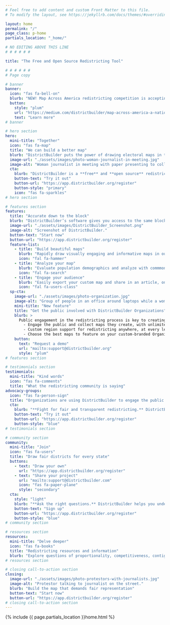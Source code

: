```yaml
---
# Feel free to add content and custom Front Matter to this file.
# To modify the layout, see https://jekyllrb.com/docs/themes/#overriding-theme-defaults

layout: home
permalink: "/"
page_class: p-home
partials_location: "_home/"

# NO EDITING ABOVE THIS LINE
# # # # # #

title: "The Free and Open Source Redistricting Tool"

# # # # # #
# Page copy

# banner
banner:
  icon: "fas fa-bell-on"
  blurb: "NEW! Map Across America redistricting competition is accepting submissions through October 31st"
  button:
    style: "plum"
    url: "https://medium.com/districtbuilder/map-across-america-a-national-redistricting-competition-6ad02d18826c"
    text: "Learn more"
# banner

# hero section
hero:
  mini-title: "Together"
  icon: "fas fa-map"
  title: "We can build a better map"
  blurb: "DistrictBuilder puts the power of drawing electoral maps in the hands of the people. Redistricting can be a transparent process that represents communities fairly and prevents gerrymandering."
  image-url: "./assets/images/photo-woman-journalist-in-meeting.jpg"
  image-alt: "Woman journalist in meeting with paper presenting to colleagues."
  cta:
    blurb: "DistrictBuilder is a **free** and **open source** redistricting tool."
    button-text: "Try it out"
    button-url: "https://app.districtbuilder.org/register"
    button-style: "primary"
    icon: "fas fa-sparkles"
# hero section

# features section
features:
  title: "Accurate down to the block"
  blurb: "DistrictBuilder’s software gives you access to the same block-level data used in legal redistricting plans — for free. Come to the table with electoral maps that better reflect local communities and lead to fair representation."
  image-url: "./assets/images/DistrictBuilder_Screenshot.png"
  image-alt: "Screenshot of DistrictBuilder."
  button-text: "Start now"
  button-url: "https://app.districtbuilder.org/register"
  feature-list:
    - title: "Build beautiful maps"
      blurb: "Rapidly draw visually engaging and informative maps in our modern interface."
      icon: "fal fa-hammer"
    - title: "Analyze your map"
      blurb: "Evaluate population demographics and analyze with commmon redistricting metrics."
      icon: "fal fa-search"
    - title: "Engage your audience"
      blurb: "Easily export your custom map and share in an article, on social media, or anywhere online."
      icon: "fal fa-users-class"
  sp-cta:
    image-url: "./assets/images/photo-organization.jpg"
    image-alt: "Group of people in an office around laptops while a woman presents."
    mini-title: "New feature"
    title: "Get the public involved with DistrictBuilder Organizations"
    blurb: >
      Public engagement in the redistricting process is key to creating fair districts. With DistrictBuilder Organizations, your redistricting commission, agency, or community group can collect maps and input from the public for redistricting. 
        - Engage the public and collect maps they create, with unlimited users
        - Custom region support for redistricting anywhere, at every level of government - city, county, school district or state
        - Choose the best maps to feature on your custom-branded Organization page
    button:
      text: "Request a demo"
      url: "mailto:support@districtbuilder.org"
      style: "plum"
# features section

# testimonials section
testimonials:
  mini-title: "Kind words"
  icon: "fas fa-comments"
  title: "What the redistricting community is saying"
advocacy-groups:
  icon: "fas fa-person-sign"
  title: "Organizations are using DistrictBuilder to engage the public in redistricting"
  cta:
    blurb: "**Fight for fair and transparent redistricting.** DistrictBuilder empowers you to draw a better map."
    button-text: "Try it out"
    button-url: "https://app.districtbuilder.org/register"
    button-style: "blue"
# testimonials section

# community section
community:
  mini-title: "Join"
  icon: "fas fa-users"
  title: "Draw fair districts for every state"
  buttons:
    - text: "Draw your own"
      url: "https://app.districtbuilder.org/register"
    - text: "Share your project"
      url: "mailto:support@districtbuilder.com"
      icon: "fas fa-paper-plane"
      style: "secondary"
  cta:
    style: "light"
    blurb: "**Ask the right questions.** DistrictBuilder helps you understand the impact of partisan gerrymandering on redistricting"
    button-text: "Sign up"
    button-url: "https://app.districtbuilder.org/register"
    button-style: "blue"
# community section

# resources section
resources:
  mini-title: "Delve deeper"
  icon: "fas fa-books"
  title: "Redistricting resources and information"
  blurb: "Explore questions of proportionality, competitiveness, contiguity, and more, as new legal decisions, public oversight, and technology change the criteria for drawing electoral districts."
# resources section

# closing call-to-action section
closing:
  image-url: "./assets/images/photo-protestors-with-journalists.jpg"
  image-alt: "Protestor talking to journalist on the street."
  blurb: "Build the map that demands fair representation"
  button-text: "Start now"
  button-url: "https://app.districtbuilder.org/register"
# closing call-to-action section
---
```


{% include {{ page.partials_location }}home.html %}
